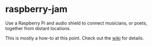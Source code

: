 # raspberry-jam
Use a Raspberry Pi and audio shield to connect musicians, or poets, together from distant locations.

This is mostly a how-to at this point.  Check out the [wiki](https://github.com/rbultman/raspberry-jam/wiki) for details.
